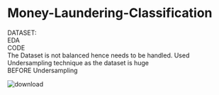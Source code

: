 # Money-Laundering-Classification
DATASET:<br>
EDA<br>
CODE<br>
The Dataset is not balanced hence needs to be handled.
Used Undersampling technique as the dataset is huge<br>
BEFORE Undersampling<br>


![download](https://github.com/user-attachments/assets/abeb6c6d-639e-4fe2-ba74-5cbf429d615e)
